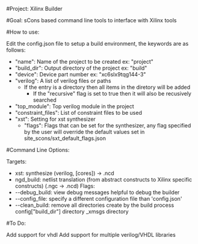 #Project: Xilinx Builder

#Goal: sCons based command line tools to interface with Xilinx tools

#How to use:

Edit the config.json file to setup a build environment, the keywords are as
    follows:
  * "name": Name of the project to be created ex: "project"
  * "build\_dir": Output directory of the project ex: "build"
  * "device": Device part number ex: "xc6slx9tqg144-3"
  * "verilog": A list of verilog files or paths
    * If the entry is a directory then all items in the diretory will be added
      * If the "recursive" flag is set to true then it will also be recusively
        searched
  * "top\_module": Top verilog module in the project
  * "constraint\_files": List of constraint files to be used
  * "xst": Setting for xst synthesizer
    * "flags": Flags that can be set for the synthesizer, any flag specified
      by the user will override the default values set in
        site_scons/sxt_default_flags.json

#Command Line Options:

Targets:
  * xst: synthesize (verilog, [cores]) -> .ncd
  * ngd\_build: netlist translation (from abstract constructs to Xilinx 
      specific constructs)
      (.ngc -> .ncd)
Flags:
  * --debug\_build: view debug messages helpful to debug the builder
  * --config\_file: specify a different configuration file than 'config.json'
  * --clean\_build: remove all directories create by the build process
    config["build\_dir"] directory
    _xmsgs directory

#To Do:

Add support for vhdl
Add support for multiple verilog/VHDL libraries
